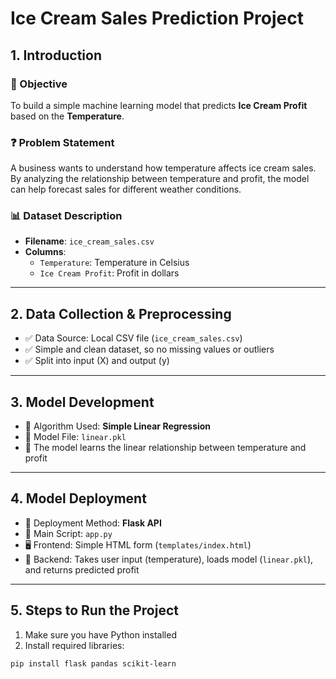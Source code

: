 # Ice Cream Sales Prediction Project

## 1. Introduction

### 🎯 Objective
To build a simple machine learning model that predicts **Ice Cream Profit** based on the **Temperature**.

### ❓ Problem Statement
A business wants to understand how temperature affects ice cream sales. By analyzing the relationship between temperature and profit, the model can help forecast sales for different weather conditions.

### 📊 Dataset Description
- **Filename**: `ice_cream_sales.csv`
- **Columns**:
  - `Temperature`: Temperature in Celsius
  - `Ice Cream Profit`: Profit in dollars

---

## 2. Data Collection & Preprocessing

- ✅ Data Source: Local CSV file (`ice_cream_sales.csv`)
- ✅ Simple and clean dataset, so no missing values or outliers
- ✅ Split into input (X) and output (y)

---

## 3. Model Development

- 🔧 Algorithm Used: **Simple Linear Regression**
- 📁 Model File: `linear.pkl`
- 🧠 The model learns the linear relationship between temperature and profit

---

## 4. Model Deployment

- 🚀 Deployment Method: **Flask API**
- 📄 Main Script: `app.py`
- 🖥️ Frontend: Simple HTML form (`templates/index.html`)
- 🧠 Backend: Takes user input (temperature), loads model (`linear.pkl`), and returns predicted profit

---

## 5. Steps to Run the Project

1. Make sure you have Python installed
2. Install required libraries:

```bash
pip install flask pandas scikit-learn
